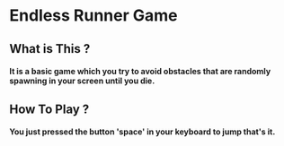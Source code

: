 # Endless Runner Game
## What is This ?
#### It is a basic game which you try to avoid obstacles that are randomly spawning in your screen until you die.
## How To Play ?
#### You just pressed the button 'space' in your keyboard to jump that's it.
